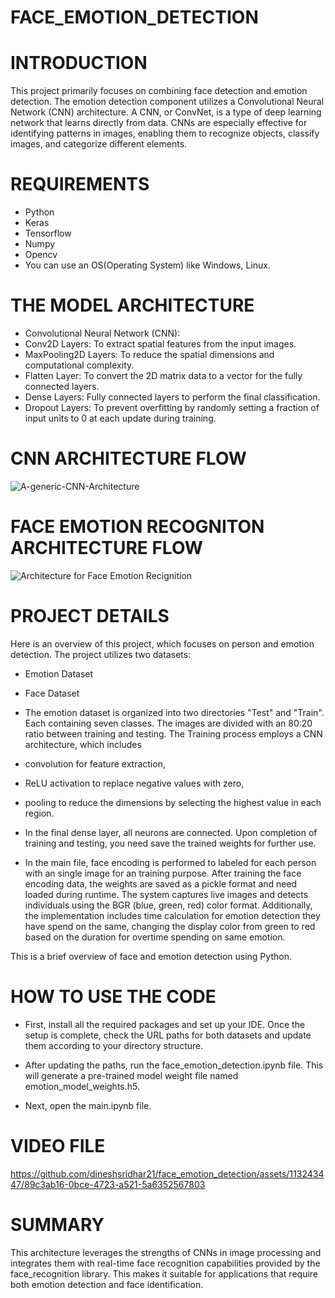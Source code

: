 # FACE_EMOTION_DETECTION

# INTRODUCTION
This project primarily focuses on combining face detection and emotion detection. The emotion detection component utilizes a Convolutional Neural Network (CNN) architecture. A CNN, or ConvNet, is a type of deep learning network that learns directly from data. CNNs are especially effective for identifying patterns in images, enabling them to recognize objects, classify images, and categorize different elements.

# REQUIREMENTS
* Python 
* Keras
* Tensorflow
* Numpy
* Opencv
* You can use an OS(Operating System) like Windows, Linux.

# THE MODEL ARCHITECTURE
  * Convolutional Neural Network (CNN):
  * Conv2D Layers: To extract spatial features from the input images.
  * MaxPooling2D Layers: To reduce the spatial dimensions and computational complexity.
  * Flatten Layer: To convert the 2D matrix data to a vector for the fully connected layers.
  * Dense Layers: Fully connected layers to perform the final classification.
  * Dropout Layers: To prevent overfitting by randomly setting a fraction of input units to 0 at each update during training.

# CNN ARCHITECTURE FLOW  
![A-generic-CNN-Architecture](https://github.com/dineshsridhar21/face_emotion_detection/assets/113243447/f7835a8b-07a0-42fe-ace4-5fdc8bd6bec3)

# FACE EMOTION RECOGNITON ARCHITECTURE FLOW
![Architecture for Face Emotion Recignition](https://github.com/dineshsridhar21/face_emotion_detection/assets/113243447/4fd369da-0e83-4df0-aaf7-813e1ec02fa0)

# PROJECT DETAILS
Here is an overview of this project, which focuses on person and emotion detection. The project utilizes two datasets:

 * Emotion Dataset
 * Face Dataset

* The emotion dataset is organized into two directories "Test" and "Train". Each containing seven classes. The images are divided with an 80:20 ratio between training and testing. The Training process employs a CNN architecture, which includes
 *  convolution for feature extraction,
 *  ReLU activation to replace negative values with zero,
 *  pooling to reduce the dimensions by selecting the highest value in each region.
 *  In the final dense layer, all neurons are connected. Upon completion of training and testing, you need save the trained weights for further use. 

* In the main file, face encoding is performed to labeled for each person with an single image for an training purpose. After training the face encoding data, the weights are saved as a pickle format and need loaded during runtime. The system captures live images and detects individuals using the BGR (blue, green, red) color format. Additionally, the implementation includes time calculation for emotion detection they have spend on the same, changing the display color from green to red based on the duration for overtime spending on same emotion.

This is a brief overview of face and emotion detection using Python.

# HOW TO USE THE CODE
* First, install all the required packages and set up your IDE. Once the setup is complete, check the URL paths for both datasets and update them according to your directory structure.

* After updating the paths, run the face_emotion_detection.ipynb file. This will generate a pre-trained model weight file named emotion_model_weights.h5.

* Next, open the main.ipynb file.

# VIDEO FILE 
https://github.com/dineshsridhar21/face_emotion_detection/assets/113243447/89c3ab16-0bce-4723-a521-5a6352567803

# SUMMARY
This architecture leverages the strengths of CNNs in image processing and integrates them with real-time face recognition capabilities provided by the face_recognition library. This makes it suitable for applications that require both emotion detection and face identification.
